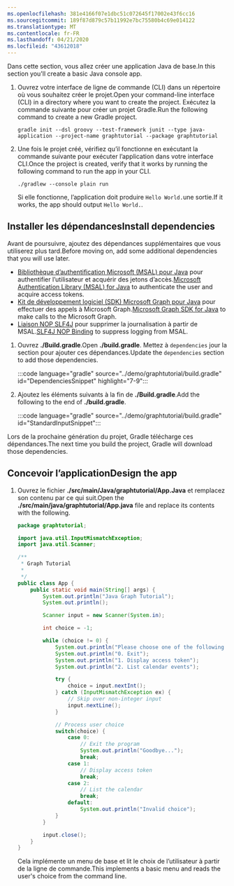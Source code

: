 ```yaml
---
ms.openlocfilehash: 381e4166f07e1dbc51c072645f17002e43f6cc16
ms.sourcegitcommit: 189f87d879c57b11992e7bc75580b4c69e014122
ms.translationtype: MT
ms.contentlocale: fr-FR
ms.lasthandoff: 04/21/2020
ms.locfileid: "43612018"
---
```

<!-- markdownlint-disable MD002 MD041 -->

<span data-ttu-id="4a3ca-101">Dans cette section, vous allez créer une application Java de base.</span><span class="sxs-lookup"><span data-stu-id="4a3ca-101">In this section you'll create a basic Java console app.</span></span>

1. <span data-ttu-id="4a3ca-102">Ouvrez votre interface de ligne de commande (CLI) dans un répertoire où vous souhaitez créer le projet.</span><span class="sxs-lookup"><span data-stu-id="4a3ca-102">Open your command-line interface (CLI) in a directory where you want to create the project.</span></span> <span data-ttu-id="4a3ca-103">Exécutez la commande suivante pour créer un projet Gradle.</span><span class="sxs-lookup"><span data-stu-id="4a3ca-103">Run the following command to create a new Gradle project.</span></span>

    ```Shell
    gradle init --dsl groovy --test-framework junit --type java-application --project-name graphtutorial --package graphtutorial
    ```

1. <span data-ttu-id="4a3ca-104">Une fois le projet créé, vérifiez qu’il fonctionne en exécutant la commande suivante pour exécuter l’application dans votre interface CLI.</span><span class="sxs-lookup"><span data-stu-id="4a3ca-104">Once the project is created, verify that it works by running the following command to run the app in your CLI.</span></span>

    ```Shell
    ./gradlew --console plain run
    ```

    <span data-ttu-id="4a3ca-105">Si elle fonctionne, l’application doit produire `Hello World.`une sortie.</span><span class="sxs-lookup"><span data-stu-id="4a3ca-105">If it works, the app should output `Hello World.`.</span></span>

## <a name="install-dependencies"></a><span data-ttu-id="4a3ca-106">Installer les dépendances</span><span class="sxs-lookup"><span data-stu-id="4a3ca-106">Install dependencies</span></span>

<span data-ttu-id="4a3ca-107">Avant de poursuivre, ajoutez des dépendances supplémentaires que vous utiliserez plus tard.</span><span class="sxs-lookup"><span data-stu-id="4a3ca-107">Before moving on, add some additional dependencies that you will use later.</span></span>

- <span data-ttu-id="4a3ca-108">[Bibliothèque d’authentification Microsoft (MSAL) pour Java](https://github.com/AzureAD/microsoft-authentication-library-for-java) pour authentifier l’utilisateur et acquérir des jetons d’accès.</span><span class="sxs-lookup"><span data-stu-id="4a3ca-108">[Microsoft Authentication Library (MSAL) for Java](https://github.com/AzureAD/microsoft-authentication-library-for-java) to authenticate the user and acquire access tokens.</span></span>
- <span data-ttu-id="4a3ca-109">[Kit de développement logiciel (SDK) Microsoft Graph pour Java](https://github.com/microsoftgraph/msgraph-sdk-java) pour effectuer des appels à Microsoft Graph.</span><span class="sxs-lookup"><span data-stu-id="4a3ca-109">[Microsoft Graph SDK for Java](https://github.com/microsoftgraph/msgraph-sdk-java) to make calls to the Microsoft Graph.</span></span>
- <span data-ttu-id="4a3ca-110">[Liaison NOP SLF4J](https://mvnrepository.com/artifact/org.slf4j/slf4j-nop) pour supprimer la journalisation à partir de MSAL.</span><span class="sxs-lookup"><span data-stu-id="4a3ca-110">[SLF4J NOP Binding](https://mvnrepository.com/artifact/org.slf4j/slf4j-nop) to suppress logging from MSAL.</span></span>

1. <span data-ttu-id="4a3ca-111">Ouvrez **./Build.gradle**.</span><span class="sxs-lookup"><span data-stu-id="4a3ca-111">Open **./build.gradle**.</span></span> <span data-ttu-id="4a3ca-112">Mettez à `dependencies` jour la section pour ajouter ces dépendances.</span><span class="sxs-lookup"><span data-stu-id="4a3ca-112">Update the `dependencies` section to add those dependencies.</span></span>

    :::code language="gradle" source="../demo/graphtutorial/build.gradle" id="DependenciesSnippet" highlight="7-9":::

1. <span data-ttu-id="4a3ca-113">Ajoutez les éléments suivants à la fin de **./Build.gradle**.</span><span class="sxs-lookup"><span data-stu-id="4a3ca-113">Add the following to the end of **./build.gradle**.</span></span>

    :::code language="gradle" source="../demo/graphtutorial/build.gradle" id="StandardInputSnippet":::

<span data-ttu-id="4a3ca-114">Lors de la prochaine génération du projet, Gradle télécharge ces dépendances.</span><span class="sxs-lookup"><span data-stu-id="4a3ca-114">The next time you build the project, Gradle will download those dependencies.</span></span>

## <a name="design-the-app"></a><span data-ttu-id="4a3ca-115">Concevoir l’application</span><span class="sxs-lookup"><span data-stu-id="4a3ca-115">Design the app</span></span>

1. <span data-ttu-id="4a3ca-116">Ouvrez le fichier **./src/main/Java/graphtutorial/App.Java** et remplacez son contenu par ce qui suit.</span><span class="sxs-lookup"><span data-stu-id="4a3ca-116">Open the **./src/main/java/graphtutorial/App.java** file and replace its contents with the following.</span></span>

    ```java
    package graphtutorial;

    import java.util.InputMismatchException;
    import java.util.Scanner;

    /**
     * Graph Tutorial
     *
     */
    public class App {
        public static void main(String[] args) {
            System.out.println("Java Graph Tutorial");
            System.out.println();

            Scanner input = new Scanner(System.in);

            int choice = -1;

            while (choice != 0) {
                System.out.println("Please choose one of the following options:");
                System.out.println("0. Exit");
                System.out.println("1. Display access token");
                System.out.println("2. List calendar events");

                try {
                    choice = input.nextInt();
                } catch (InputMismatchException ex) {
                    // Skip over non-integer input
                    input.nextLine();
                }

                // Process user choice
                switch(choice) {
                    case 0:
                        // Exit the program
                        System.out.println("Goodbye...");
                        break;
                    case 1:
                        // Display access token
                        break;
                    case 2:
                        // List the calendar
                        break;
                    default:
                        System.out.println("Invalid choice");
                }
            }

            input.close();
        }
    }
    ```

    <span data-ttu-id="4a3ca-117">Cela implémente un menu de base et lit le choix de l’utilisateur à partir de la ligne de commande.</span><span class="sxs-lookup"><span data-stu-id="4a3ca-117">This implements a basic menu and reads the user's choice from the command line.</span></span>
